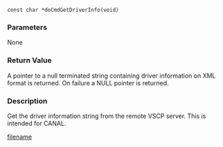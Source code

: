 

```clike
const char *doCmdGetDriverInfo(void)
```

### Parameters
None

### Return Value
A pointer to a null terminated string containing driver information on XML format is returned. On failure a NULL pointer is returned. 

### Description
Get the driver information string from the remote VSCP server. This is intended for CANAL. 



[filename](./bottom_copyright.md ':include')